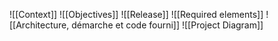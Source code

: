 ![[Context]]
![[Objectives]]
![[Release]]
![[Required elements]]
![[Architecture, démarche et code fourni]]
![[Project Diagram]]
